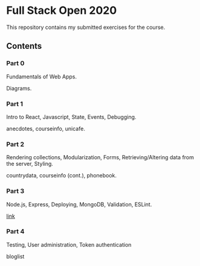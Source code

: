 # Full Stack Open 2020

This repository contains my submitted exercises for the course.

## Contents

### Part 0

Fundamentals of Web Apps.

Diagrams.

### Part 1

Intro to React, Javascript, State, Events, Debugging.

anecdotes, courseinfo, unicafe.

### Part 2

Rendering collections, Modularization, Forms, Retrieving/Altering data from the server, Styling.

countrydata, courseinfo (cont.), phonebook.

### Part 3

Node.js, Express, Deploying, MongoDB, Validation, ESLint.

[link](https://github.com/Vinesma/full-stack-open-2020-part3)

### Part 4

Testing, User administration, Token authentication

bloglist
